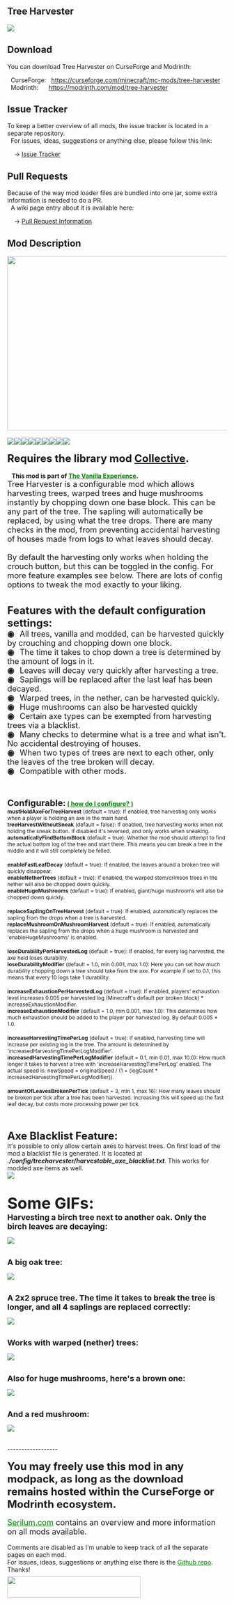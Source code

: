 <h2>Tree Harvester</h2>
<p><a href="https://github.com/Serilum/Tree-Harvester"><img src="https://serilum.com/assets/data/logo/tree-harvester.png"></a></p><h2>Download</h2>
<p>You can download Tree Harvester on CurseForge and Modrinth:</p><p>&nbsp;&nbsp;CurseForge: &nbsp;&nbsp;<a href="https://curseforge.com/minecraft/mc-mods/tree-harvester">https://curseforge.com/minecraft/mc-mods/tree-harvester</a><br>&nbsp;&nbsp;Modrinth: &nbsp;&nbsp;&nbsp;&nbsp;&nbsp;<a href="https://modrinth.com/mod/tree-harvester">https://modrinth.com/mod/tree-harvester</a></p>
<h2>Issue Tracker</h2>
<p>To keep a better overview of all mods, the issue tracker is located in a separate repository.<br>&nbsp;&nbsp;For issues, ideas, suggestions or anything else, please follow this link:</p>
<p>&nbsp;&nbsp;&nbsp;&nbsp;-> <a href="https://serilum.com/url/issue-tracker">Issue Tracker</a></p>
<h2>Pull Requests</h2>
<p>Because of the way mod loader files are bundled into one jar, some extra information is needed to do a PR.<br>&nbsp;&nbsp;A wiki page entry about it is available here:</p>
<p>&nbsp;&nbsp;&nbsp;&nbsp;-> <a href="https://serilum.com/url/pull-requests">Pull Request Information</a></p>
<h2>Mod Description</h2>
<p><a href="https://serilum.com/" rel="nofollow"><img src="https://github.com/Serilum/.cdn/blob/main/description/header/header.png" alt="" width="838" height="400"></a><br><br><a href="https://legacy.curseforge.com/minecraft/mc-mods/tree-harvester/files"><img src="https://github.com/Serilum/.cdn/raw/main/description/versions/header.png"></a><a href="https://legacy.curseforge.com/minecraft/mc-mods/tree-harvester/files/all?filter-status=1&filter-game-version=1738749986:75125" rel="nofollow"><img src="https://github.com/Serilum/.cdn/raw/main/description/versions/1_20.png"></a><a href="https://legacy.curseforge.com/minecraft/mc-mods/tree-harvester/files/all?filter-status=1&filter-game-version=1738749986:73407" rel="nofollow"><img src="https://github.com/Serilum/.cdn/raw/main/description/versions/1_19.png"></a><a href="https://legacy.curseforge.com/minecraft/mc-mods/tree-harvester/files/all?filter-status=1&filter-game-version=1738749986:73250" rel="nofollow"><img src="https://github.com/Serilum/.cdn/raw/main/description/versions/1_18.png"></a><a href="https://legacy.curseforge.com/minecraft/mc-mods/tree-harvester/files/all?filter-status=1&filter-game-version=1738749986:73242" rel="nofollow"><img src="https://github.com/Serilum/.cdn/raw/main/description/versions/1_17.png"></a><a href="https://legacy.curseforge.com/minecraft/mc-mods/tree-harvester/files/all?filter-status=1&filter-game-version=1738749986:70886" rel="nofollow"><img src="https://github.com/Serilum/.cdn/raw/main/description/versions/1_16.png"></a><a href="https://legacy.curseforge.com/minecraft/mc-mods/tree-harvester/files/all?filter-status=1&filter-game-version=1738749986:68722" rel="nofollow"><img src="https://github.com/Serilum/.cdn/raw/main/description/versions/1_15.png"></a><a href="https://legacy.curseforge.com/minecraft/mc-mods/tree-harvester/files/all?filter-status=1&filter-game-version=1738749986:64806" rel="nofollow"><img src="https://github.com/Serilum/.cdn/raw/main/description/versions/1_14.png"></a><a href="https://legacy.curseforge.com/minecraft/mc-mods/tree-harvester/files/all?filter-status=1&filter-game-version=1738749986:628" rel="nofollow"><img src="https://github.com/Serilum/.cdn/raw/main/description/versions/1_12.png"></a><br><br><strong><span style="font-size:24px">Requires the library mod&nbsp;<a style="font-size:24px" href="https://www.curseforge.com/minecraft/mc-mods/collective" rel="nofollow">Collective</a>.</span></strong><strong>&nbsp;<br><br> &nbsp; &nbsp;This mod is part of <span style="color:#008000"><a style="color:#008000" href="https://curseforge.com/minecraft/modpacks/the-vanilla-experience" rel="nofollow">The Vanilla Experience</a></span>.</strong><br><span style="font-size:18px">Tree Harvester is a configurable mod which allows harvesting trees, warped trees and huge mushrooms instantly by chopping down one base block. This can be any part of the tree. The sapling will automatically be replaced, by using what the tree drops. There are many checks in the mod, from preventing accidental harvesting of houses made from logs to what leaves should decay.<br><br>By default the harvesting only works when holding the crouch button, but this can be toggled in the config. For more feature examples see below. There are lots of config options to tweak the mod exactly to your liking.</span><br><br><br><span style="font-size:24px"><strong>Features with the default configuration settings:</strong></span><br><span style="font-size:18px"><strong>◉&nbsp; &nbsp;</strong>All trees, vanilla and modded, can be harvested quickly by crouching and chopping down one block.<br><strong>◉&nbsp; &nbsp;</strong>The time it takes to chop down a tree is determined by the amount of logs in it.<br><strong>◉&nbsp; &nbsp;</strong>Leaves will decay very quickly after harvesting a tree.<br><strong>◉&nbsp; &nbsp;</strong>Saplings will be replaced after the last leaf has been decayed.<br><strong>◉&nbsp; &nbsp;</strong>Warped trees, in the nether, can be harvested quickly.<br><strong>◉&nbsp; &nbsp;</strong>Huge mushrooms can also be harvested quickly<br><strong>◉&nbsp; &nbsp;</strong>Certain axe types can be exempted from harvesting trees via a blacklist.<br><strong>◉&nbsp; &nbsp;</strong>Many checks to determine what is a tree and what isn't. No accidental destroying of houses.<br><strong>◉&nbsp; &nbsp;</strong>When two types of trees are next to each other, only the leaves of the tree broken will decay.<br><strong>◉&nbsp; &nbsp;</strong>Compatible with other mods.<br></span><br><br><br><strong><span style="font-size:20px">Configurable:</span> <span style="color:#008000;font-size:14px"><a style="color:#008000" href="https://serilum.com/url/issue-trackerwiki/how-to-configure-mods" rel="nofollow">(&nbsp;how do I configure?&nbsp;)</a></span><br></strong><span style="font-size:12px"><strong>mustHoldAxeForTreeHarvest</strong>&nbsp;(default = true): If enabled, tree harvesting only works when a player is holding an axe in the main hand.</span><br><span style="font-size:12px"><strong>treeHarvestWithoutSneak</strong>&nbsp;(default = false): If enabled, tree harvesting works when not holding the sneak button. If disabled it's reversed, and only works when sneaking.</span><br><span style="font-size:12px"><strong>automaticallyFindBottomBlock</strong>&nbsp;(default = true): Whether the mod should attempt to find the actual bottom log of the tree and start there. This means you can break a tree in the middle and it will still completely be felled.</span><br><br><span style="font-size:12px"><strong>enableFastLeafDecay</strong>&nbsp;(default = true): If enabled, the leaves around a broken tree will quickly disappear.</span><br><span style="font-size:12px"><strong>enableNetherTrees</strong>&nbsp;(default = true): If enabled, the warped stem/crimson trees in the nether will also be chopped down quickly.</span><br><span style="font-size:12px"><strong>enableHugeMushrooms</strong>&nbsp;(default = true): If enabled, giant/huge mushrooms will also be chopped down quickly.</span><br><br><span style="font-size:12px"><strong>replaceSaplingOnTreeHarvest</strong>&nbsp;(default = true): If enabled, automatically replaces the sapling from the drops when a tree is harvested.</span><br><span style="font-size:12px"><strong>replaceMushroomOnMushroomHarvest</strong>&nbsp;(default = true): If enabled, automatically replaces the sapling from the drops when a huge mushroom is harvested and 'enableHugeMushrooms' is enabled.</span><br><br><span style="font-size:12px"><strong>loseDurabilityPerHarvestedLog</strong>&nbsp;(default = true): If enabled, for every log harvested, the axe held loses durability.</span><br><span style="font-size:12px"><strong>loseDurabilityModifier</strong>&nbsp;(default = 1.0, min 0.001, max 1.0): Here you can set how much durability chopping down a tree should take from the axe. For example if set to 0.1, this means that every 10 logs take 1 durability.</span><br><br><span style="font-size:12px"><strong>increaseExhaustionPerHarvestedLog</strong>&nbsp;(default = true): If enabled, players' exhaustion level increases 0.005 per harvested log (Minecraft's default per broken block) * increaseExhaustionModifier.</span><br><span style="font-size:12px"><strong>increaseExhaustionModifier</strong>&nbsp;(default = 1.0, min 0.001, max 1.0): This determines how much exhaustion should be added to the player per harvested log. By default 0.005 * 1.0.</span><br><br><span style="font-size:12px"><strong>increaseHarvestingTimePerLog</strong>&nbsp;(default = true): If enabled, harvesting time will increase per existing log in the tree. The amount is determined by 'increasedHarvestingTimePerLogModifier'.</span><br><span style="font-size:12px"><strong>increasedHarvestingTimePerLogModifier</strong>&nbsp;(default = 0.1, min 0.01, max 10.0): How much longer it takes to harvest a tree with 'increaseHarvestingTimePerLog' enabled. The actual speed is: newSpeed = originalSpeed / (1 + (logCount * increasedHarvestingTimePerLogModifier)).</span><br><br><span style="font-size:12px"><strong>amountOfLeavesBrokenPerTick</strong>&nbsp;(default = 3, min 1, max 16): How many leaves should be broken per tick after a tree has been harvested. Increasing this will speed up the fast leaf decay, but costs more processing power per tick.</span><br><br><br><br><span style="font-size:24px"><strong>Axe Blacklist Feature:</strong></span><br>It's possible to only allow certain axes to harvest trees. On first load of the mod a blacklist file is generated. It is located at <strong><em>./config/treeharvester/harvestable_axe_blacklist.txt</em></strong>. This works for modded axe items as well.<br><picture><img src="https://github.com/Serilum/.cdn/raw/main/projects/tree-harvester/blacklist.jpg"></picture><br><br><br><span style="font-size:36px"><strong>Some GIFs:</strong></span><br><span style="font-size:18px"><strong>Harvesting a birch tree next to another oak. Only the birch leaves are decaying:</strong></span></p>
<div class="spoiler">
<p><picture><img src="https://github.com/Serilum/.cdn/raw/main/projects/tree-harvester/birch_only.gif"></picture></p>
</div>
<p>&nbsp;<br><span style="font-size:18px"><strong>A big oak tree:</strong></span></p>
<div class="spoiler">
<p><picture><img src="https://github.com/Serilum/.cdn/raw/main/projects/tree-harvester/big_oak_only.gif"></picture></p>
</div>
<p>&nbsp;<br><span style="font-size:18px"><strong>A 2x2 spruce tree. The time it takes to break the tree is longer, and all 4 saplings are replaced correctly:</strong></span></p>
<div class="spoiler">
<p><picture><img src="https://github.com/Serilum/.cdn/raw/main/projects/tree-harvester/big_spruce.gif"></picture></p>
</div>
<p>&nbsp;<br><span style="font-size:18px"><strong>Works with warped (nether) trees:</strong></span></p>
<div class="spoiler">
<p><picture><img src="https://github.com/Serilum/.cdn/raw/main/projects/tree-harvester/nether_tree.gif"></picture></p>
</div>
<p>&nbsp;<br><span style="font-size:18px"><strong>Also for huge mushrooms, here's a brown one:</strong></span></p>
<div class="spoiler">
<p><picture><img src="https://github.com/Serilum/.cdn/raw/main/projects/tree-harvester/brown_mushroom.gif"></picture></p>
</div>
<p>&nbsp;<br><span style="font-size:18px"><strong>And a red mushroom:</strong></span></p>
<div class="spoiler">
<p><picture><img src="https://github.com/Serilum/.cdn/raw/main/projects/tree-harvester/red_mushroom.gif"></picture></p>
</div>
<p><br>------------------<br><br><span style="font-size:24px"><strong>You may freely use this mod in any modpack, as long as the download remains hosted within the CurseForge or Modrinth ecosystem.</strong></span><br><br><span style="font-size:18px"><a style="font-size:18px;color:#008000" href="https://serilum.com/" rel="nofollow">Serilum.com</a> contains an overview and more information on all mods available.</span><br><br><span style="font-size:14px">Comments are disabled as I'm unable to keep track of all the separate pages on each mod.</span><span style="font-size:14px"><br>For issues, ideas, suggestions or anything else there is the&nbsp;<a style="font-size:14px;color:#008000" href="https://serilum.com/url/issue-tracker" rel="nofollow">Github repo</a>. Thanks!</span><span style="font-size:6px"><br><br></span><a href="https://ricksouth.com/donate" rel="nofollow"><img src="https://github.com/Serilum/.cdn/raw/main/description/shields/donation_rounded.svg" alt="" width="306" height="50"></a></p>